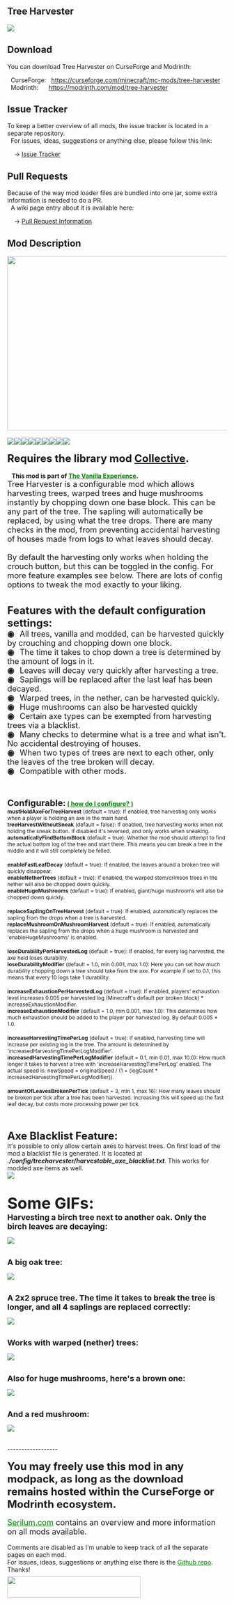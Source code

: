 <h2>Tree Harvester</h2>
<p><a href="https://github.com/Serilum/Tree-Harvester"><img src="https://serilum.com/assets/data/logo/tree-harvester.png"></a></p><h2>Download</h2>
<p>You can download Tree Harvester on CurseForge and Modrinth:</p><p>&nbsp;&nbsp;CurseForge: &nbsp;&nbsp;<a href="https://curseforge.com/minecraft/mc-mods/tree-harvester">https://curseforge.com/minecraft/mc-mods/tree-harvester</a><br>&nbsp;&nbsp;Modrinth: &nbsp;&nbsp;&nbsp;&nbsp;&nbsp;<a href="https://modrinth.com/mod/tree-harvester">https://modrinth.com/mod/tree-harvester</a></p>
<h2>Issue Tracker</h2>
<p>To keep a better overview of all mods, the issue tracker is located in a separate repository.<br>&nbsp;&nbsp;For issues, ideas, suggestions or anything else, please follow this link:</p>
<p>&nbsp;&nbsp;&nbsp;&nbsp;-> <a href="https://serilum.com/url/issue-tracker">Issue Tracker</a></p>
<h2>Pull Requests</h2>
<p>Because of the way mod loader files are bundled into one jar, some extra information is needed to do a PR.<br>&nbsp;&nbsp;A wiki page entry about it is available here:</p>
<p>&nbsp;&nbsp;&nbsp;&nbsp;-> <a href="https://serilum.com/url/pull-requests">Pull Request Information</a></p>
<h2>Mod Description</h2>
<p><a href="https://serilum.com/" rel="nofollow"><img src="https://github.com/Serilum/.cdn/blob/main/description/header/header.png" alt="" width="838" height="400"></a><br><br><a href="https://legacy.curseforge.com/minecraft/mc-mods/tree-harvester/files"><img src="https://github.com/Serilum/.cdn/raw/main/description/versions/header.png"></a><a href="https://legacy.curseforge.com/minecraft/mc-mods/tree-harvester/files/all?filter-status=1&filter-game-version=1738749986:75125" rel="nofollow"><img src="https://github.com/Serilum/.cdn/raw/main/description/versions/1_20.png"></a><a href="https://legacy.curseforge.com/minecraft/mc-mods/tree-harvester/files/all?filter-status=1&filter-game-version=1738749986:73407" rel="nofollow"><img src="https://github.com/Serilum/.cdn/raw/main/description/versions/1_19.png"></a><a href="https://legacy.curseforge.com/minecraft/mc-mods/tree-harvester/files/all?filter-status=1&filter-game-version=1738749986:73250" rel="nofollow"><img src="https://github.com/Serilum/.cdn/raw/main/description/versions/1_18.png"></a><a href="https://legacy.curseforge.com/minecraft/mc-mods/tree-harvester/files/all?filter-status=1&filter-game-version=1738749986:73242" rel="nofollow"><img src="https://github.com/Serilum/.cdn/raw/main/description/versions/1_17.png"></a><a href="https://legacy.curseforge.com/minecraft/mc-mods/tree-harvester/files/all?filter-status=1&filter-game-version=1738749986:70886" rel="nofollow"><img src="https://github.com/Serilum/.cdn/raw/main/description/versions/1_16.png"></a><a href="https://legacy.curseforge.com/minecraft/mc-mods/tree-harvester/files/all?filter-status=1&filter-game-version=1738749986:68722" rel="nofollow"><img src="https://github.com/Serilum/.cdn/raw/main/description/versions/1_15.png"></a><a href="https://legacy.curseforge.com/minecraft/mc-mods/tree-harvester/files/all?filter-status=1&filter-game-version=1738749986:64806" rel="nofollow"><img src="https://github.com/Serilum/.cdn/raw/main/description/versions/1_14.png"></a><a href="https://legacy.curseforge.com/minecraft/mc-mods/tree-harvester/files/all?filter-status=1&filter-game-version=1738749986:628" rel="nofollow"><img src="https://github.com/Serilum/.cdn/raw/main/description/versions/1_12.png"></a><br><br><strong><span style="font-size:24px">Requires the library mod&nbsp;<a style="font-size:24px" href="https://www.curseforge.com/minecraft/mc-mods/collective" rel="nofollow">Collective</a>.</span></strong><strong>&nbsp;<br><br> &nbsp; &nbsp;This mod is part of <span style="color:#008000"><a style="color:#008000" href="https://curseforge.com/minecraft/modpacks/the-vanilla-experience" rel="nofollow">The Vanilla Experience</a></span>.</strong><br><span style="font-size:18px">Tree Harvester is a configurable mod which allows harvesting trees, warped trees and huge mushrooms instantly by chopping down one base block. This can be any part of the tree. The sapling will automatically be replaced, by using what the tree drops. There are many checks in the mod, from preventing accidental harvesting of houses made from logs to what leaves should decay.<br><br>By default the harvesting only works when holding the crouch button, but this can be toggled in the config. For more feature examples see below. There are lots of config options to tweak the mod exactly to your liking.</span><br><br><br><span style="font-size:24px"><strong>Features with the default configuration settings:</strong></span><br><span style="font-size:18px"><strong>◉&nbsp; &nbsp;</strong>All trees, vanilla and modded, can be harvested quickly by crouching and chopping down one block.<br><strong>◉&nbsp; &nbsp;</strong>The time it takes to chop down a tree is determined by the amount of logs in it.<br><strong>◉&nbsp; &nbsp;</strong>Leaves will decay very quickly after harvesting a tree.<br><strong>◉&nbsp; &nbsp;</strong>Saplings will be replaced after the last leaf has been decayed.<br><strong>◉&nbsp; &nbsp;</strong>Warped trees, in the nether, can be harvested quickly.<br><strong>◉&nbsp; &nbsp;</strong>Huge mushrooms can also be harvested quickly<br><strong>◉&nbsp; &nbsp;</strong>Certain axe types can be exempted from harvesting trees via a blacklist.<br><strong>◉&nbsp; &nbsp;</strong>Many checks to determine what is a tree and what isn't. No accidental destroying of houses.<br><strong>◉&nbsp; &nbsp;</strong>When two types of trees are next to each other, only the leaves of the tree broken will decay.<br><strong>◉&nbsp; &nbsp;</strong>Compatible with other mods.<br></span><br><br><br><strong><span style="font-size:20px">Configurable:</span> <span style="color:#008000;font-size:14px"><a style="color:#008000" href="https://serilum.com/url/issue-trackerwiki/how-to-configure-mods" rel="nofollow">(&nbsp;how do I configure?&nbsp;)</a></span><br></strong><span style="font-size:12px"><strong>mustHoldAxeForTreeHarvest</strong>&nbsp;(default = true): If enabled, tree harvesting only works when a player is holding an axe in the main hand.</span><br><span style="font-size:12px"><strong>treeHarvestWithoutSneak</strong>&nbsp;(default = false): If enabled, tree harvesting works when not holding the sneak button. If disabled it's reversed, and only works when sneaking.</span><br><span style="font-size:12px"><strong>automaticallyFindBottomBlock</strong>&nbsp;(default = true): Whether the mod should attempt to find the actual bottom log of the tree and start there. This means you can break a tree in the middle and it will still completely be felled.</span><br><br><span style="font-size:12px"><strong>enableFastLeafDecay</strong>&nbsp;(default = true): If enabled, the leaves around a broken tree will quickly disappear.</span><br><span style="font-size:12px"><strong>enableNetherTrees</strong>&nbsp;(default = true): If enabled, the warped stem/crimson trees in the nether will also be chopped down quickly.</span><br><span style="font-size:12px"><strong>enableHugeMushrooms</strong>&nbsp;(default = true): If enabled, giant/huge mushrooms will also be chopped down quickly.</span><br><br><span style="font-size:12px"><strong>replaceSaplingOnTreeHarvest</strong>&nbsp;(default = true): If enabled, automatically replaces the sapling from the drops when a tree is harvested.</span><br><span style="font-size:12px"><strong>replaceMushroomOnMushroomHarvest</strong>&nbsp;(default = true): If enabled, automatically replaces the sapling from the drops when a huge mushroom is harvested and 'enableHugeMushrooms' is enabled.</span><br><br><span style="font-size:12px"><strong>loseDurabilityPerHarvestedLog</strong>&nbsp;(default = true): If enabled, for every log harvested, the axe held loses durability.</span><br><span style="font-size:12px"><strong>loseDurabilityModifier</strong>&nbsp;(default = 1.0, min 0.001, max 1.0): Here you can set how much durability chopping down a tree should take from the axe. For example if set to 0.1, this means that every 10 logs take 1 durability.</span><br><br><span style="font-size:12px"><strong>increaseExhaustionPerHarvestedLog</strong>&nbsp;(default = true): If enabled, players' exhaustion level increases 0.005 per harvested log (Minecraft's default per broken block) * increaseExhaustionModifier.</span><br><span style="font-size:12px"><strong>increaseExhaustionModifier</strong>&nbsp;(default = 1.0, min 0.001, max 1.0): This determines how much exhaustion should be added to the player per harvested log. By default 0.005 * 1.0.</span><br><br><span style="font-size:12px"><strong>increaseHarvestingTimePerLog</strong>&nbsp;(default = true): If enabled, harvesting time will increase per existing log in the tree. The amount is determined by 'increasedHarvestingTimePerLogModifier'.</span><br><span style="font-size:12px"><strong>increasedHarvestingTimePerLogModifier</strong>&nbsp;(default = 0.1, min 0.01, max 10.0): How much longer it takes to harvest a tree with 'increaseHarvestingTimePerLog' enabled. The actual speed is: newSpeed = originalSpeed / (1 + (logCount * increasedHarvestingTimePerLogModifier)).</span><br><br><span style="font-size:12px"><strong>amountOfLeavesBrokenPerTick</strong>&nbsp;(default = 3, min 1, max 16): How many leaves should be broken per tick after a tree has been harvested. Increasing this will speed up the fast leaf decay, but costs more processing power per tick.</span><br><br><br><br><span style="font-size:24px"><strong>Axe Blacklist Feature:</strong></span><br>It's possible to only allow certain axes to harvest trees. On first load of the mod a blacklist file is generated. It is located at <strong><em>./config/treeharvester/harvestable_axe_blacklist.txt</em></strong>. This works for modded axe items as well.<br><picture><img src="https://github.com/Serilum/.cdn/raw/main/projects/tree-harvester/blacklist.jpg"></picture><br><br><br><span style="font-size:36px"><strong>Some GIFs:</strong></span><br><span style="font-size:18px"><strong>Harvesting a birch tree next to another oak. Only the birch leaves are decaying:</strong></span></p>
<div class="spoiler">
<p><picture><img src="https://github.com/Serilum/.cdn/raw/main/projects/tree-harvester/birch_only.gif"></picture></p>
</div>
<p>&nbsp;<br><span style="font-size:18px"><strong>A big oak tree:</strong></span></p>
<div class="spoiler">
<p><picture><img src="https://github.com/Serilum/.cdn/raw/main/projects/tree-harvester/big_oak_only.gif"></picture></p>
</div>
<p>&nbsp;<br><span style="font-size:18px"><strong>A 2x2 spruce tree. The time it takes to break the tree is longer, and all 4 saplings are replaced correctly:</strong></span></p>
<div class="spoiler">
<p><picture><img src="https://github.com/Serilum/.cdn/raw/main/projects/tree-harvester/big_spruce.gif"></picture></p>
</div>
<p>&nbsp;<br><span style="font-size:18px"><strong>Works with warped (nether) trees:</strong></span></p>
<div class="spoiler">
<p><picture><img src="https://github.com/Serilum/.cdn/raw/main/projects/tree-harvester/nether_tree.gif"></picture></p>
</div>
<p>&nbsp;<br><span style="font-size:18px"><strong>Also for huge mushrooms, here's a brown one:</strong></span></p>
<div class="spoiler">
<p><picture><img src="https://github.com/Serilum/.cdn/raw/main/projects/tree-harvester/brown_mushroom.gif"></picture></p>
</div>
<p>&nbsp;<br><span style="font-size:18px"><strong>And a red mushroom:</strong></span></p>
<div class="spoiler">
<p><picture><img src="https://github.com/Serilum/.cdn/raw/main/projects/tree-harvester/red_mushroom.gif"></picture></p>
</div>
<p><br>------------------<br><br><span style="font-size:24px"><strong>You may freely use this mod in any modpack, as long as the download remains hosted within the CurseForge or Modrinth ecosystem.</strong></span><br><br><span style="font-size:18px"><a style="font-size:18px;color:#008000" href="https://serilum.com/" rel="nofollow">Serilum.com</a> contains an overview and more information on all mods available.</span><br><br><span style="font-size:14px">Comments are disabled as I'm unable to keep track of all the separate pages on each mod.</span><span style="font-size:14px"><br>For issues, ideas, suggestions or anything else there is the&nbsp;<a style="font-size:14px;color:#008000" href="https://serilum.com/url/issue-tracker" rel="nofollow">Github repo</a>. Thanks!</span><span style="font-size:6px"><br><br></span><a href="https://ricksouth.com/donate" rel="nofollow"><img src="https://github.com/Serilum/.cdn/raw/main/description/shields/donation_rounded.svg" alt="" width="306" height="50"></a></p>